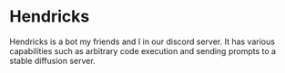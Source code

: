# Hendricks

Hendricks is a bot my friends and I in our discord server. It has various capabilities such as arbitrary code execution and sending prompts to a stable diffusion server.
